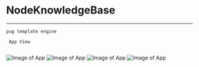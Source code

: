 # NodeKnowledgeBase
-------------------
```
pug template engine 
```
```
 App View
 
 ````
 ![Image of App](https://github.com/Ganeshk750/NodeKnowledgeBase/blob/master/img1.PNG)
 ![Image of App](https://github.com/Ganeshk750/NodeKnowledgeBase/blob/master/img2.PNG)
 ![Image of App](https://github.com/Ganeshk750/NodeKnowledgeBase/blob/master/img3.PNG)
 ![Image of App](https://github.com/Ganeshk750/NodeKnowledgeBase/blob/master/img4.PNG)
 

